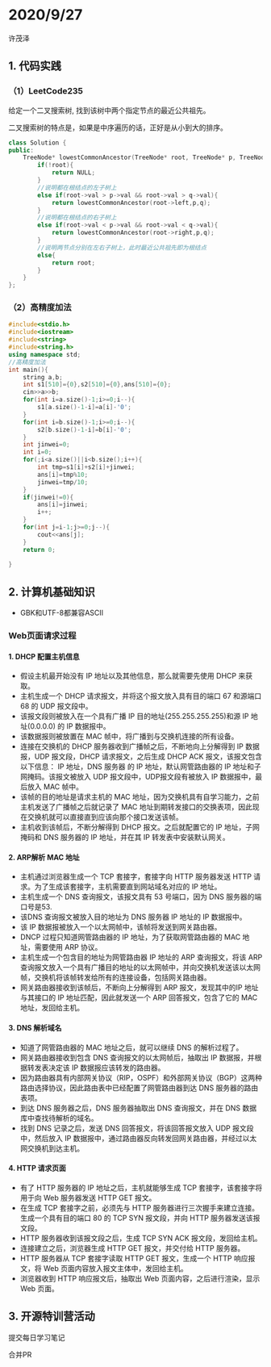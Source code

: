 # 2020/9/27

许茂泽

## 1. 代码实践

### （1）LeetCode235

给定一个二叉搜索树, 找到该树中两个指定节点的最近公共祖先。

二叉搜索树的特点是，如果是中序遍历的话，正好是从小到大的排序。

```c++
class Solution {
public:
    TreeNode* lowestCommonAncestor(TreeNode* root, TreeNode* p, TreeNode* q) {
        if(!root){
            return NULL;
        }
        //说明都在根结点的左子树上
        else if(root->val > p->val && root->val > q->val){
            return lowestCommonAncestor(root->left,p,q);
        }
        //说明都在根结点的右子树上
        else if(root->val < p->val && root->val < q->val){
            return lowestCommonAncestor(root->right,p,q);
        }
        //说明两节点分别在左右子树上，此时最近公共祖先即为根结点
        else{
            return root;
        }
    }
};
```

### （2）高精度加法

```c++
#include<stdio.h>
#include<iostream>
#include<string>
#include<string.h>
using namespace std;
//高精度加法 
int main(){
	string a,b;
	int s1[510]={0},s2[510]={0},ans[510]={0};
	cin>>a>>b;
	for(int i=a.size()-1;i>=0;i--){
		s1[a.size()-1-i]=a[i]-'0';
	}
	for(int i=b.size()-1;i>=0;i--){
		s2[b.size()-1-i]=b[i]-'0';
	}
	int jinwei=0;
	int i=0;
	for(;i<a.size()||i<b.size();i++){
		int tmp=s1[i]+s2[i]+jinwei;
		ans[i]=tmp%10;
		jinwei=tmp/10;
	}
	if(jinwei!=0){
		ans[i]=jinwei;
		i++;
	}
	for(int j=i-1;j>=0;j--){
		cout<<ans[j];
	}
	return 0;
	
}

```

## 2. 计算机基础知识

- GBK和UTF-8都兼容ASCII

### Web页面请求过程

#### 1. DHCP 配置主机信息

- 假设主机最开始没有 IP 地址以及其他信息，那么就需要先使用 DHCP 来获取。
- 主机生成一个 DHCP 请求报文，并将这个报文放入具有目的端口 67 和源端口 68 的 UDP 报文段中。
- 该报文段则被放入在一个具有广播 IP 目的地址(255.255.255.255)和源 IP 地址(0.0.0.0) 的 IP 数据报中。
- 该数据报则被放置在 MAC 帧中，将广播到与交换机连接的所有设备。
- 连接在交换机的 DHCP 服务器收到广播帧之后，不断地向上分解得到 IP 数据报，UDP 报文段，DHCP 请求报文，之后生成 DHCP ACK 报文，该报文包含以下信息： IP 地址，DNS 服务器 的 IP 地址，默认网管路由器的 IP 地址和子网掩码。该报文被放入 UDP 报文段中，UDP报文段有被放入 IP 数据报中，最后放入 MAC 帧中。
- 该帧的目的地址是请求主机的 MAC 地址，因为交换机具有自学习能力，之前主机发送了广播帧之后就记录了 MAC 地址到期转发接口的交换表项，因此现在交换机就可以直接直到应该向那个接口发送该帧。
- 主机收到该帧后，不断分解得到 DHCP 报文。之后就配置它的 IP 地址，子网掩码和 DNS 服务器的 IP 地址，并在其 IP 转发表中安装默认网关。

#### 2. ARP解析 MAC 地址

- 主机通过浏览器生成一个 TCP 套接字，套接字向 HTTP 服务器发送 HTTP 请求。为了生成该套接字，主机需要直到网站域名对应的 IP 地址。
- 主机生成一个 DNS 查询报文，该报文具有 53 号端口，因为 DNS 服务器的端口号是53.
- 该DNS 查询报文被放入目的地址为 DNS 服务器 IP 地址的 IP 数据报中。
- 该 IP 数据报被放入一个以太网帧中，该帧将发送到网关路由器。
- DNCP 过程只知道网管路由器的 IP 地址，为了获取网管路由器的 MAC 地址，需要使用 ARP 协议。
- 主机生成一个包含目的地址为网管路由器 IP 地址的 ARP 查询报文，将该 ARP 查询报文放入一个具有广播目的地址的以太网帧中，并向交换机发送该以太网帧，交换机将该帧转发给所有的连接设备，包括网关路由器。
- 网关路由器接收到该帧后，不断向上分解得到 ARP 报文，发现其中的IP 地址与其接口的 IP 地址匹配，因此就发送一个 ARP 回答报文，包含了它的 MAC 地址，发回给主机。

#### 3. DNS 解析域名

- 知道了网管路由器的 MAC 地址之后，就可以继续 DNS 的解析过程了。
- 网关路由器接收到包含 DNS 查询报文的以太网帧后，抽取出 IP 数据报，并根据转发表决定该 IP 数据报应该转发的路由器。
- 因为路由器具有内部网关协议（RIP，OSPF）和外部网关协议（BGP）这两种路由选择协议，因此路由表中已经配置了网管路由器到达 DNS 服务器的路由表项。
- 到达 DNS 服务器之后，DNS 服务器抽取出 DNS 查询报文，并在 DNS 数据库中查找待解析的域名。
- 找到 DNS 记录之后，发送 DNS 回答报文，将该回答报文放入 UDP 报文段中，然后放入 IP 数据报中，通过路由器反向转发回网关路由器，并经过以太网交换机到达主机。

#### 4. HTTP 请求页面

- 有了 HTTP 服务器的 IP 地址之后，主机就能够生成 TCP 套接字，该套接字将用于向 Web 服务器发送 HTTP GET 报文。
- 在生成 TCP 套接字之前，必须先与 HTTP 服务器进行三次握手来建立连接。生成一个具有目的端口 80 的 TCP SYN 报文段，并向 HTTP 服务器发送该报文段。
- HTTP 服务器收到该报文段之后，生成 TCP SYN ACK 报文段，发回给主机。
- 连接建立之后，浏览器生成 HTTP GET 报文，并交付给 HTTP 服务器。
- HTTP 服务器从 TCP 套接字读取 HTTP GET 报文，生成一个 HTTP 响应报文，将 Web 页面内容放入报文主体中，发回给主机。
- 浏览器收到 HTTP 响应报文后，抽取出 Web 页面内容，之后进行渲染，显示 Web 页面。

## 3. 开源特训营活动

提交每日学习笔记

合并PR